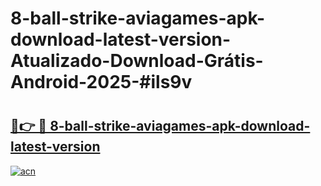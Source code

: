 # 8-ball-strike-aviagames-apk-download-latest-version-Atualizado-Download-Grátis-Android-2025-#ils9v

# <h2><a href="https://ainizakaria.my?title=8-ball-strike-aviagames-apk-download-latest-version&ref=24M">🔗👉 🔴 8-ball-strike-aviagames-apk-download-latest-version</a></h2>

[![acn](https://github.com/user-attachments/assets/0f9c940e-d8b0-45ae-aac7-cd30a18b3e1c)](https://ainizakaria.my?title=8-ball-strike-aviagames-apk-download-latest-version&ref=24M)

